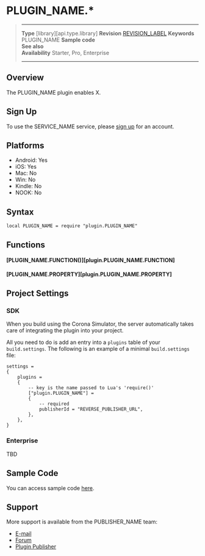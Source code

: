 # PLUGIN_NAME.*

> --------------------- ------------------------------------------------------------------------------------------
> __Type__              [library][api.type.library]
> __Revision__          [REVISION_LABEL](REVISION_URL)
> __Keywords__          PLUGIN_NAME
> __Sample code__       
> __See also__          
> __Availability__      Starter, Pro, Enterprise
> --------------------- ------------------------------------------------------------------------------------------

## Overview

The PLUGIN_NAME plugin enables X.

## Sign Up

To use the SERVICE_NAME service, please [sign up](CORONA_REFERRAL_URL) for an account.

## Platforms

* Android: Yes
* iOS: Yes
* Mac: No
* Win: No
* Kindle: No
* NOOK: No

## Syntax

	local PLUGIN_NAME = require "plugin.PLUGIN_NAME"

## Functions

#### [PLUGIN_NAME.FUNCTION()][plugin.PLUGIN_NAME.FUNCTION]

#### [PLUGIN_NAME.PROPERTY][plugin.PLUGIN_NAME.PROPERTY]

## Project Settings

### SDK

When you build using the Corona Simulator, the server automatically takes care of integrating the plugin into your project. 

All you need to do is add an entry into a `plugins` table of your `build.settings`. The following is an example of a minimal `build.settings` file:

``````
settings =
{
	plugins =
	{
		-- key is the name passed to Lua's 'require()'
		["plugin.PLUGIN_NAME"] =
		{
			-- required
			publisherId = "REVERSE_PUBLISHER_URL",
		},
	},		
}
``````

### Enterprise

TBD

## Sample Code

You can access sample code [here](SAMPLE_CODE_URL).

## Support

More support is available from the PUBLISHER_NAME team:

* [E-mail](mailto://PUBLISHER_CONTACT@PUBLISHER_URL)
* [Forum](http://forum.coronalabs.com/plugin/PLUGIN_NAME)
* [Plugin Publisher](http://PUBLISHER_URL)
